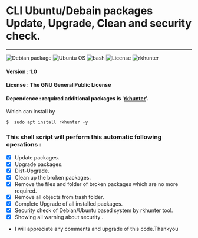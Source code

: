 # CLI Ubuntu/Debain packages Update, Upgrade, Clean and security check.
-----------------------------------------
![Debian package](https://img.shields.io/badge/debain-10.5-blue)
![Ubuntu OS](https://img.shields.io/badge/ubuntu-18.04-red)
![bash](https://img.shields.io/badge/bash-4.4.20(1)-blue)
![License](https://img.shields.io/badge/GNU%20GPL%20-v%203.0-red)
![rkhunter](https://img.shields.io/badge/Rootkit%20Hunter%20-v%20--%201.4.-red)
#### Version : 1.0
#### License :  The GNU General Public License
#### Dependence : required additional packages is '[rkhunter](http://rkhunter.sourceforge.net/)'.
Which can Install by
```
$  sudo apt install rkhunter -y
```
### This shell script will perform this automatic  following operations :
- [x] Update packages.
- [x] Upgrade packages.
- [x] Dist-Upgrade.
- [x] Clean up the broken packages.
- [x] Remove the files and folder of broken packages which are no more required.
- [x] Remove all objects from trash folder.
- [x] Complete Upgrade of all installed packages.
- [x]  Security check of Debian/Ubuntu based system by rkhunter tool.
- [x] Showing all warning about security .

* I will appreciate any comments and upgrade of this code.Thankyou
